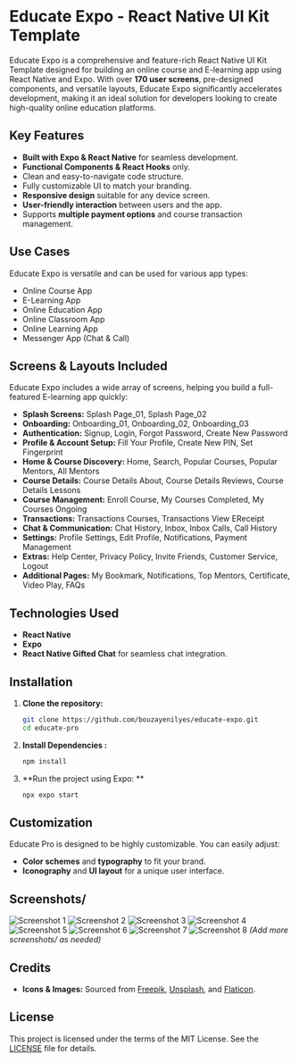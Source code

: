 # Educate Expo - React Native UI Kit Template

Educate Expo is a comprehensive and feature-rich React Native UI Kit Template designed for building an online course and E-learning app using React Native and Expo. With over **170 user screens**, pre-designed components, and versatile layouts, Educate Expo significantly accelerates development, making it an ideal solution for developers looking to create high-quality online education platforms.

## Key Features

- **Built with Expo & React Native** for seamless development.
- **Functional Components & React Hooks** only.
- Clean and easy-to-navigate code structure.
- Fully customizable UI to match your branding.
- **Responsive design** suitable for any device screen.
- **User-friendly interaction** between users and the app.
- Supports **multiple payment options** and course transaction management.

## Use Cases

Educate Expo is versatile and can be used for various app types:

- Online Course App
- E-Learning App
- Online Education App
- Online Classroom App
- Online Learning App
- Messenger App (Chat & Call)

## Screens & Layouts Included

Educate Expo includes a wide array of screens, helping you build a full-featured E-learning app quickly:

- **Splash Screens:** Splash Page_01, Splash Page_02
- **Onboarding:** Onboarding_01, Onboarding_02, Onboarding_03
- **Authentication:** Signup, Login, Forgot Password, Create New Password
- **Profile & Account Setup:** Fill Your Profile, Create New PIN, Set Fingerprint
- **Home & Course Discovery:** Home, Search, Popular Courses, Popular Mentors, All Mentors
- **Course Details:** Course Details About, Course Details Reviews, Course Details Lessons
- **Course Management:** Enroll Course, My Courses Completed, My Courses Ongoing
- **Transactions:** Transactions Courses, Transactions View EReceipt
- **Chat & Communication:** Chat History, Inbox, Inbox Calls, Call History
- **Settings:** Profile Settings, Edit Profile, Notifications, Payment Management
- **Extras:** Help Center, Privacy Policy, Invite Friends, Customer Service, Logout
- **Additional Pages:** My Bookmark, Notifications, Top Mentors, Certificate, Video Play, FAQs

## Technologies Used

- **React Native**
- **Expo**
- **React Native Gifted Chat** for seamless chat integration.

## Installation

1. **Clone the repository:**
   ```bash
   git clone https://github.com/bouzayenilyes/educate-expo.git
   cd educate-pro

2. **Install Dependencies :**
   ```bash
   npm install

3. **Run the project using Expo: **
      ```bash
   npx expo start

## Customization

Educate Pro is designed to be highly customizable. You can easily adjust:

- **Color schemes** and **typography** to fit your brand.
- **Iconography** and **UI layout** for a unique user interface.

## Screenshots/

![Screenshot 1](shots/1.png)
![Screenshot 2](shots/2.png)
![Screenshot 3](shots/3.png)
![Screenshot 4](shots/4.png)
![Screenshot 5](shots/5.png)
![Screenshot 6](shots/6.png)
![Screenshot 7](shots/7.png)
![Screenshot 8](shots/8.png)
*(Add more screenshots/ as needed)*

## Credits

- **Icons & Images:** Sourced from [Freepik](https://www.freepik.com/), [Unsplash](https://unsplash.com/), and [Flaticon](https://www.flaticon.com/).

## License

This project is licensed under the terms of the MIT License. See the [LICENSE](LICENSE) file for details.


   
